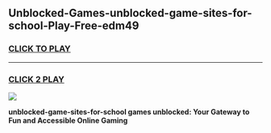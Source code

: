 
## Unblocked-Games-unblocked-game-sites-for-school-Play-Free-edm49
<h3>
<a href="https://premium76.site?title=unblocked-game-sites-for-school&ref=21A">CLICK TO PLAY</a></h3>
<hr>

<h3>
<a href="https://premium76.site?title=unblocked-game-sites-for-school&ref=21A">CLICK 2 PLAY</a>
  
</h3>

<a href="https://premium76.site?title=unblocked-game-sites-for-school&ref=21A"><img src="https://clearcache.store/games.png"></a>


**unblocked-game-sites-for-school games unblocked: Your Gateway to Fun and Accessible Online Gaming**
